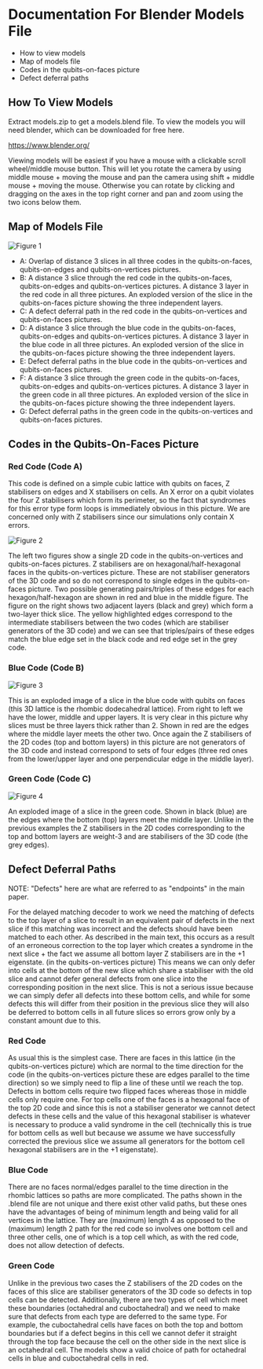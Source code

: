 # Documentation For Blender Models File

- How to view models
- Map of models file
- Codes in the qubits-on-faces picture
- Defect deferral paths

## How To View Models

Extract models.zip to get a models.blend file. To view the models you will need blender, which can be downloaded for free here. 

https://www.blender.org/

Viewing models will be easiest if you have a mouse with a clickable scroll wheel/middle mouse button. This will let you rotate the camera by using middle mouse + moving the mouse and pan the camera using shift + middle mouse + moving the mouse. Otherwise you can rotate by clicking and dragging on the axes in the top right corner and pan and zoom using the two icons below them.

## Map of Models File

![Figure 1](https://github.com/tRowans/JIT-supplementary-materials/blob/main/models/map.jpg)

- A: Overlap of distance 3 slices in all three codes in the qubits-on-faces, qubits-on-edges and qubits-on-vertices pictures. 
- B: A distance 3 slice through the red code in the qubits-on-faces, qubits-on-edges and qubits-on-vertices pictures. A distance 3 layer in the red code in all three pictures. An exploded version of the slice in the qubits-on-faces picture showing the three independent layers.
- C: A defect deferral path in the red code in the qubits-on-vertices and qubits-on-faces pictures.
- D: A distance 3 slice through the blue code in the qubits-on-faces, qubits-on-edges and qubits-on-vertices pictures. A distance 3 layer in the blue code in all three pictures. An exploded version of the slice in the qubits-on-faces picture showing the three independent layers.
- E: Defect deferral paths in the blue code in the qubits-on-vertices and qubits-on-faces pictures.
- F: A distance 3 slice through the green code in the qubits-on-faces, qubits-on-edges and qubits-on-vertices pictures. A distance 3 layer in the green code in all three pictures. An exploded version of the slice in the qubits-on-faces picture showing the three independent layers.
- G: Defect deferral paths in the green code in the qubits-on-vertices and qubits-on-faces pictures.

## Codes in the Qubits-On-Faces Picture

### Red Code (Code A)

This code is defined on a simple cubic lattice with qubits on faces, Z stabilisers on edges and X stabilisers on cells. An X error on a qubit violates the four Z stabilisers which form its perimeter, so the fact that syndromes for this error type form loops is immediately obvious in this picture. We are concerned only with Z stabilisers since our simulations only contain X errors. 

![Figure 2](https://github.com/tRowans/JIT-supplementary-materials/blob/main/models/red-code.png)

The left two figures show a single 2D code in the qubits-on-vertices and qubits-on-faces pictures. Z stabilisers are on hexagonal/half-hexagonal faces in the qubits-on-vertices picture. These are not stabiliser generators of the 3D code and so do not correspond to single edges in the qubits-on-faces picture. Two possible generating pairs/triples of these edges for each hexagon/half-hexagon are shown in red and blue in the middle figure. The figure on the right shows two adjacent layers (black and grey) which form a two-layer thick slice. The yellow highlighted edges correspond to the intermediate stabilisers between the two codes (which are stabiliser generators of the 3D code) and we can see that triples/pairs of these edges match the blue edge set in the black code and red edge set in the grey code. 

### Blue Code (Code B)

![Figure 3](https://github.com/tRowans/JIT-supplementary-materials/blob/main/models/blue-code.jpg)

This is an exploded image of a slice in the blue code with qubits on faces (this 3D lattice is the rhombic dodecahedral lattice). From right to left we have the lower, middle and upper layers. It is very clear in this picture why slices must be three layers thick rather than 2. Shown in red are the edges where the middle layer meets the other two. Once again the Z stabilisers of the 2D codes (top and bottom layers) in this picture are not generators of the 3D code and instead correspond to sets of four edges (three red ones from the lower/upper layer and one perpendicular edge in the middle layer).

### Green Code (Code C)

![Figure 4](https://github.com/tRowans/JIT-supplementary-materials/blob/main/models/green-code.jpg)

An exploded image of a slice in the green code. Shown in black (blue) are the edges where the bottom (top) layers meet the middle layer. Unlike in the previous examples the Z stabilisers in the 2D codes corresponding to the top and bottom layers are weight-3 and are stabilisers of the 3D code (the grey edges). 

## Defect Deferral Paths

NOTE: "Defects" here are what are referred to as "endpoints" in the main paper.

For the delayed matching decoder to work we need the matching of defects to the top layer of a slice to result in an equivalent pair of defects in the next slice if this matching was incorrect and the defects should have been matched to each other. As described in the main text, this occurs as a result of an erroneous correction to the top layer which creates a syndrome in the next slice + the fact we assume all bottom layer Z stabilisers are in the +1 eigenstate. (in the qubits-on-vertices picture) This means we can only defer into cells at the bottom of the new slice which share a stabiliser with the old slice and cannot defer general defects from one slice into the corresponding position in the next slice. This is not a serious issue because we can simply defer all defects into these bottom cells, and while for some defects this will differ from their position in the previous slice they will also be deferred to bottom cells in all future slices so errors grow only by a constant amount due to this.

### Red Code

As usual this is the simplest case. There are faces in this lattice (in the qubits-on-vertices picture) which are normal to the time direction for the code (in the qubits-on-vertices picture these are edges parallel to the time direction) so we simply need to flip a line of these until we reach the top. Defects in bottom cells require two flipped faces whereas those in middle cells only require one. For top cells one of the faces is a hexagonal face of the top 2D code and since this is not a stabiliser generator we cannot detect defects in these cells and the value of this hexagonal stabiliser is whatever is necessary to produce a valid syndrome in the cell (technically this is true for bottom cells as well but because we assume we have successfully corrected the previous slice we assume all generators for the bottom cell hexagonal stabilisers are in the +1 eigenstate).

### Blue Code

There are no faces normal/edges parallel to the time direction in the rhombic lattices so paths are more complicated. The paths shown in the .blend file are not unique and there exist other valid paths, but these ones have the advantages of being of minimum length and being valid for all vertices in the lattice. They are (maximum) length 4 as opposed to the (maximum) length 2 path for the red code so involves one bottom cell and three other cells, one of which is a top cell which, as with the red code, does not allow detection of defects.

### Green Code

Unlike in the previous two cases the Z stabilisers of the 2D codes on the faces of this slice are stabiliser generators of the 3D code so defects in top cells can be detected. Additionally, there are two types of cell which meet these boundaries (octahedral and cuboctahedral) and we need to make sure that defects from each type are deferred to the same type. For example, the cuboctahedral cells have faces on both the top and bottom boundaries but if a defect begins in this cell we cannot defer it straight through the top face because the cell on the other side in the next slice is an octahedral cell. The models show a valid choice of path for octahedral cells in blue and cuboctahedral cells in red. 


